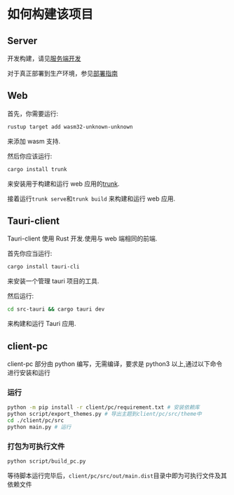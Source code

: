 # 如何构建该项目

## Server

开发构建，请见[服务端开发](../development/server/server-develop.md)

对于真正部署到生产环境，参见[部署指南](../deploy/server-deploy.md)

## Web

首先，你需要运行:

```bash
rustup target add wasm32-unknown-unknown
```

来添加 wasm 支持.

然后你应该运行:

```bash
cargo install trunk
```

来安装用于构建和运行 web 应用的[trunk](https://github.com/trunk-rs/trunk).

接着运行`trunk serve`和`trunk build` 来构建和运行 web 应用.

## Tauri-client

Tauri-client 使用 Rust 开发.使用与 web 端相同的前端.

首先你应当运行:

```bash
cargo install tauri-cli
```

来安装一个管理 tauri 项目的工具.

然后运行:

```bash
cd src-tauri && cargo tauri dev
```

来构建和运行 Tauri 应用.

## client-pc

client-pc 部分由 python 编写，无需编译，要求是 python3 以上,通过以下命令进行安装和运行

### 运行

```bash
python -m pip install -r client/pc/requirement.txt # 安装依赖库
python script/export_themes.py # 导出主题到client/pc/src/theme中
cd ./client/pc/src
python main.py # 运行
```

### 打包为可执行文件

```bash
python script/build_pc.py
```

等待脚本运行完毕后，`client/pc/src/out/main.dist`目录中即为可执行文件及其依赖文件
